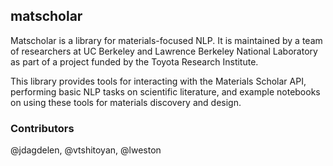 ## matscholar

Matscholar is a library for materials-focused NLP. It is maintained by a team of researchers at UC Berkeley and Lawrence Berkeley National Laboratory as part of a project funded by the Toyota Research Institute. 

This library provides tools for interacting with the Materials Scholar API, performing basic NLP tasks on scientific literature, and example notebooks on using these tools for materials discovery and design. 

### Contributors
@jdagdelen, @vtshitoyan, @lweston
